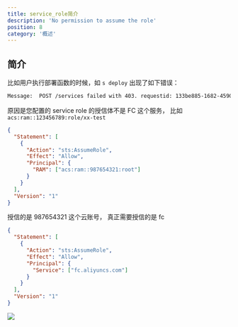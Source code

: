 ```yaml
---
title: service_role简介
description: 'No permission to assume the role'
position: 8
category: '概述'
---
```



## 简介

比如用户执行部署函数的时候，如 `s deploy` 出现了如下错误：

```bash
Message:  POST /services failed with 403. requestid: 133be885-1682-4590-9fcf-6dbb3111cb1d, message: No permission to assume the role 'acs:ram::123456789:role/xx-test' for you
```

原因是您配置的 service role 的授信体不是 FC 这个服务， 比如 `acs:ram::123456789:role/xx-test`

```json
{
  "Statement": [
    {
      "Action": "sts:AssumeRole",
      "Effect": "Allow",
      "Principal": {
        "RAM": ["acs:ram::987654321:root"]
      }
    }
  ],
  "Version": "1"
}
```

授信的是 987654321 这个云账号， 真正需要授信的是 fc

```json
{
  "Statement": [
    {
      "Action": "sts:AssumeRole",
      "Effect": "Allow",
      "Principal": {
        "Service": ["fc.aliyuncs.com"]
      }
    }
  ],
  "Version": "1"
}
```

![](https://img.alicdn.com/imgextra/i3/O1CN01iUbhgU1tSFUTYMYNe_!!6000000005900-2-tps-2470-802.png)
